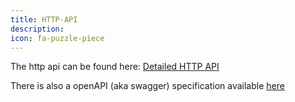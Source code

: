 ```yaml
---
title: HTTP-API
description:
icon: fa-puzzle-piece
---
```


The http api can be found here: [Detailed HTTP API](https://documentation.open-xchange.com/latest/middleware/http-api-gen/)

There is also a openAPI (aka swagger) specification available [here](https://documentation.open-xchange.com/components/middleware/)